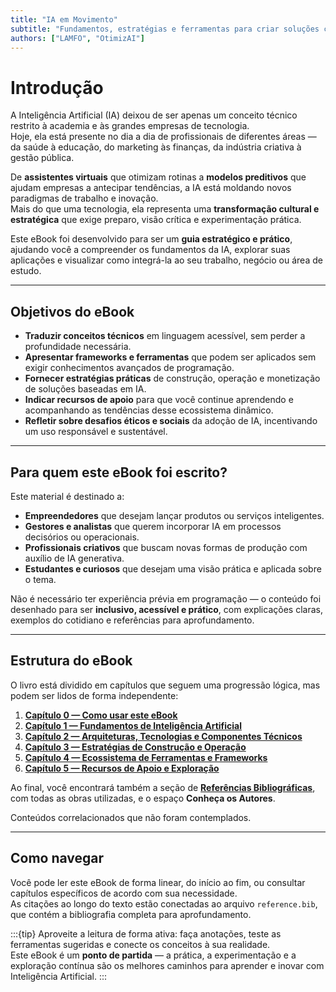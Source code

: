 ```yaml
---
title: "IA em Movimento"
subtitle: "Fundamentos, estratégias e ferramentas para criar soluções com Inteligência Artificial"
authors: ["LAMFO", "OtimizAI"]
---
```


# Introdução

A Inteligência Artificial (IA) deixou de ser apenas um conceito técnico restrito à academia e às grandes empresas de tecnologia.  
Hoje, ela está presente no dia a dia de profissionais de diferentes áreas — da saúde à educação, do marketing às finanças, da indústria criativa à gestão pública.  

De **assistentes virtuais** que otimizam rotinas a **modelos preditivos** que ajudam empresas a antecipar tendências, a IA está moldando novos paradigmas de trabalho e inovação.  
Mais do que uma tecnologia, ela representa uma **transformação cultural e estratégica** que exige preparo, visão crítica e experimentação prática.  

Este eBook foi desenvolvido para ser um **guia estratégico e prático**, ajudando você a compreender os fundamentos da IA, explorar suas aplicações e visualizar como integrá-la ao seu trabalho, negócio ou área de estudo.

---

## Objetivos do eBook

- **Traduzir conceitos técnicos** em linguagem acessível, sem perder a profundidade necessária.  
- **Apresentar frameworks e ferramentas** que podem ser aplicados sem exigir conhecimentos avançados de programação.  
- **Fornecer estratégias práticas** de construção, operação e monetização de soluções baseadas em IA.  
- **Indicar recursos de apoio** para que você continue aprendendo e acompanhando as tendências desse ecossistema dinâmico.  
- **Refletir sobre desafios éticos e sociais** da adoção de IA, incentivando um uso responsável e sustentável.  

---

## Para quem este eBook foi escrito?

Este material é destinado a:  

- **Empreendedores** que desejam lançar produtos ou serviços inteligentes.  
- **Gestores e analistas** que querem incorporar IA em processos decisórios ou operacionais.  
- **Profissionais criativos** que buscam novas formas de produção com auxílio de IA generativa.  
- **Estudantes e curiosos** que desejam uma visão prática e aplicada sobre o tema.  

Não é necessário ter experiência prévia em programação — o conteúdo foi desenhado para ser **inclusivo, acessível e prático**, com explicações claras, exemplos do cotidiano e referências para aprofundamento.  

---

## Estrutura do eBook

O livro está dividido em capítulos que seguem uma progressão lógica, mas podem ser lidos de forma independente:  

1. [**Capítulo 0 — Como usar este eBook**](cap0)  
2. [**Capítulo 1 — Fundamentos de Inteligência Artificial**](cap1)  
3. [**Capítulo 2 — Arquiteturas, Tecnologias e Componentes Técnicos**](cap2)  
4. [**Capítulo 3 — Estratégias de Construção e Operação**](cap3)  
5. [**Capítulo 4 — Ecossistema de Ferramentas e Frameworks**](cap4)  
6. [**Capítulo 5 — Recursos de Apoio e Exploração**](cap5)  

Ao final, você encontrará também a seção de [**Referências Bibliográficas**](referencia), com todas as obras utilizadas, e o espaço **Conheça os Autores**.  

Conteúdos correlacionados que não foram contemplados.

---

## Como navegar

Você pode ler este eBook de forma linear, do início ao fim, ou consultar capítulos específicos de acordo com sua necessidade.  
As citações ao longo do texto estão conectadas ao arquivo `reference.bib`, que contém a bibliografia completa para aprofundamento.  

:::{tip}
Aproveite a leitura de forma ativa: faça anotações, teste as ferramentas sugeridas e conecte os conceitos à sua realidade.  
Este eBook é um **ponto de partida** — a prática, a experimentação e a exploração contínua são os melhores caminhos para aprender e inovar com Inteligência Artificial.
:::
